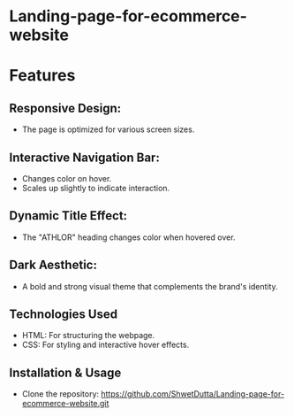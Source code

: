 # Landing-page-for-ecommerce-website
# Features
## Responsive Design: 
- The page is optimized for various screen sizes.

## Interactive Navigation Bar:
- Changes color on hover.
- Scales up slightly to indicate interaction.

## Dynamic Title Effect:
- The "ATHLOR" heading changes color when hovered over.

## Dark Aesthetic: 
- A bold and strong visual theme that complements the brand's identity.

## Technologies Used
- HTML: For structuring the webpage.
- CSS: For styling and interactive hover effects.

## Installation & Usage
- Clone the repository: https://github.com/ShwetDutta/Landing-page-for-ecommerce-website.git


